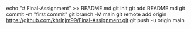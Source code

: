echo "# Final-Assignment" >> README.md
git init
git add README.md
git commit -m "first commit"
git branch -M main
git remote add origin https://github.com/khrlnjm99/Final-Assignment.git
git push -u origin main

